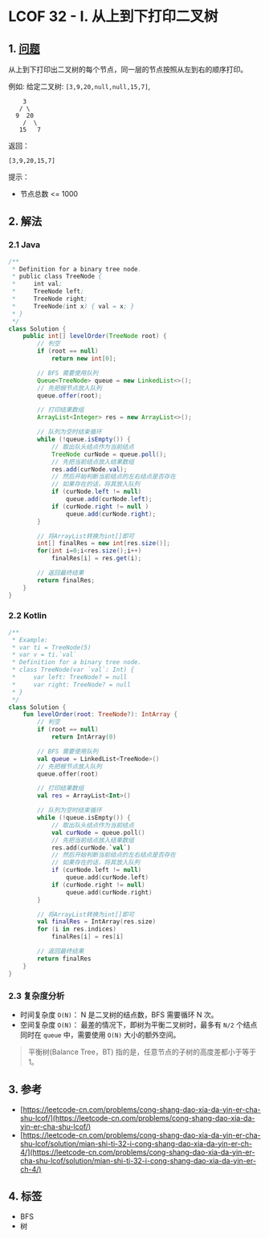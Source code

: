 # LCOF 32 - I. 从上到下打印二叉树

## 1. [问题](https://leetcode-cn.com/problems/cong-shang-dao-xia-da-yin-er-cha-shu-lcof/)

从上到下打印出二叉树的每个节点，同一层的节点按照从左到右的顺序打印。

例如: 给定二叉树: `[3,9,20,null,null,15,7]`,

```
    3
   / \
  9  20
    /  \
   15   7
```

返回：

```
[3,9,20,15,7]
```

提示：

* 节点总数 <= 1000

## 2. 解法

### 2.1 Java

```java
/**
 * Definition for a binary tree node.
 * public class TreeNode {
 *     int val;
 *     TreeNode left;
 *     TreeNode right;
 *     TreeNode(int x) { val = x; }
 * }
 */
class Solution {
    public int[] levelOrder(TreeNode root) {
        // 判空
        if (root == null)
            return new int[0];

        // BFS 需要使用队列
        Queue<TreeNode> queue = new LinkedList<>();
        // 先把根节点放入队列
        queue.offer(root);

        // 打印结果数组
        ArrayList<Integer> res = new ArrayList<>();

        // 队列为空时结束循环
        while (!queue.isEmpty()) {
            // 取出队头结点作为当前结点
            TreeNode curNode = queue.poll();
            // 先把当前结点放入结果数组
            res.add(curNode.val);
            // 然后开始判断当前结点的左右结点是否存在
            // 如果存在的话，将其放入队列
            if (curNode.left != null)
                queue.add(curNode.left);
            if (curNode.right != null )
                queue.add(curNode.right);
        }

        // 将ArrayList转换为int[]即可
        int[] finalRes = new int[res.size()];
        for(int i=0;i<res.size();i++) 
            finalRes[i] = res.get(i);

        // 返回最终结果
        return finalRes;
    }
}
```

### 2.2 Kotlin

```kotlin
/**
 * Example:
 * var ti = TreeNode(5)
 * var v = ti.`val`
 * Definition for a binary tree node.
 * class TreeNode(var `val`: Int) {
 *     var left: TreeNode? = null
 *     var right: TreeNode? = null
 * }
 */
class Solution {
    fun levelOrder(root: TreeNode?): IntArray {
        // 判空
        if (root == null)
            return IntArray(0)

        // BFS 需要使用队列
        val queue = LinkedList<TreeNode>()
        // 先把根节点放入队列
        queue.offer(root)

        // 打印结果数组
        val res = ArrayList<Int>()

        // 队列为空时结束循环
        while (!queue.isEmpty()) {
            // 取出队头结点作为当前结点
            val curNode = queue.poll()
            // 先把当前结点放入结果数组
            res.add(curNode.`val`)
            // 然后开始判断当前结点的左右结点是否存在
            // 如果存在的话，将其放入队列
            if (curNode.left != null)
                queue.add(curNode.left)
            if (curNode.right != null)
                queue.add(curNode.right)
        }

        // 将ArrayList转换为int[]即可
        val finalRes = IntArray(res.size)
        for (i in res.indices)
            finalRes[i] = res[i]

        // 返回最终结果
        return finalRes
    }
}
```

### 2.3 复杂度分析

* 时间复杂度 `O(N)`： N 是二叉树的结点数，BFS 需要循环 N 次。
* 空间复杂度 `O(N)`： 最差的情况下，即树为平衡二叉树时，最多有 `N/2` 个结点同时在 `queue` 中，需要使用 `O(N)` 大小的额外空间。

> 平衡树(Balance Tree，BT) 指的是，任意节点的子树的高度差都小于等于1。

## 3. 参考

* [https://leetcode-cn.com/problems/cong-shang-dao-xia-da-yin-er-cha-shu-lcof/](https://leetcode-cn.com/problems/cong-shang-dao-xia-da-yin-er-cha-shu-lcof/)
* [https://leetcode-cn.com/problems/cong-shang-dao-xia-da-yin-er-cha-shu-lcof/solution/mian-shi-ti-32-i-cong-shang-dao-xia-da-yin-er-ch-4/](https://leetcode-cn.com/problems/cong-shang-dao-xia-da-yin-er-cha-shu-lcof/solution/mian-shi-ti-32-i-cong-shang-dao-xia-da-yin-er-ch-4/)

## 4. 标签

* BFS
* 树
